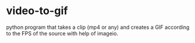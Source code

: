 # video-to-gif
python program that takes a clip (mp4 or any) and creates a GIF according to the FPS of the source with help of imageio.
